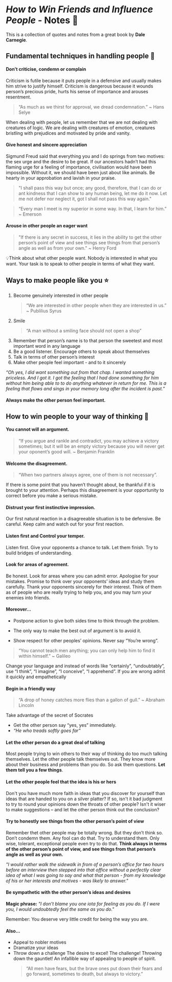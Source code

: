 # _How to Win Friends and Influence People_ - Notes 📝

This is a collection of quotes and notes from a great book by **Dale Carnegie**.

## Fundamental techniques in handling people 🤝

#### Don’t criticise, condemn or complain

Criticism is futile because it puts people in a defensive and usually makes him strive to justify
himself. Criticism is dangerous because it wounds person’s precious pride, hurts his sense of
importance and arouses resentment.

> “As much as we thirst for approval, we dread condemnation.” ~ Hans Selye

When dealing with people, let us remember that we are not dealing with creatures of logic. We are
dealing with creatures of emotion, creatures bristling with prejudices and motivated by pride and
vanity.

#### Give honest and sincere appreciation

Sigmund Freud said that everything you and I do springs from two motives: the sex urge and the
desire to be great. If our ancestors hadn’t had this flaming urge for a feeling of importance,
civilisation would have been impossible. Without it, we should have been just about like animals. Be
hearty in your approbation and lavish in your praise.

> "I shall pass this way but once; any good, therefore, that I can do or ant kindness that I can
> show to any human being, let me do it now. Let me not defer nor neglect it, got I shall not pass
> this way again."

> “Every man I meet is my superior in some way. In that, I learn for him.” ~ Emerson

#### Arouse in other people an eager want

> "If there is any secret in success, it lies in the ability to get the other person’s point of view
> and see things see things from that person’s angle as well as from your own." ~ Henry Ford

💡Think about what other people want. Nobody is interested in what you want. Your task is to speak
to other people in terms of what they want.

## Ways to make people like you ⭐️

1. Become genuinely interested in other people
   > “We are interested in other people when they are interested in us.” ~ Publilius Syrus
2. Smile
   > “A man without a smiling face should not open a shop”
3. Remember that person’s name is to that person the sweetest and most important word in any
   language
4. Be a good listener. Encourage others to speak about themselves
5. Talk in terms of other person’s interest
6. Make other people feel important - and to it sincerely

_“Oh yes, I did want something out from that chap. I wanted something priceless. And I got it. I got
the feeling that I had done something for him without him being able to to do anything whatever in
return for me. This is a feeling that flows and sings in your memory long after the incident is
past.”_

#### Always make the other person feel important.

## How to win people to your way of thinking 🤔

#### You cannot will an argument.

> “If you argue and rankle and contradict, you may achieve a victory sometimes; but it will be an
> empty victory because you will never get your oponent’s good will. ~ Benjamin Franklin

#### Welcome the disagreement.

> “When two partners always agree, one of them is not necessary”.

If there is some point that you haven’t thought about, be thankful if it is brought to your
attention. Perhaps this disagreement is your opportunity to correct before you make a serious
mistake.

#### Distrust your first instinctive impression.

Our first natural reaction in a disagreeable situation is to be defensive. Be careful. Keep calm and
watch out for your first reaction.

#### Listen first and Control your temper.

Listen first. Give your opponents a chance to talk. Let them finish. Try to build bridges of
understanding.

#### Look for areas of agreement.

Be honest. Look for areas where you can admit error. Apologise for your mistakes. Promise to think
over your opponents’ ideas and study them carefully. Thank your opponents sincerely for their
interest. Think of them as of people who are really trying to help you, and you may turn your
enemies into friends.

#### Moreover...

- Postpone action to give both sides time to think through the problem.

- The only way to make the best out of argument is to avoid it.

- Show respect for other peoples’ opinions. Never say “You’re wrong”.

> “You cannot teach men anything; you can only help him to find it within himself.” ~ Galileo

Change your language and instead of words like “certainly”, “undoubtably”, use “I think”, “I
imagine”, “I conceive”, “I apprehend”. If you are wrong admit it quickly and empathetically

#### Begin in a friendly way

> “A drop of honey catches more flies than a gallon of gull.” ~ Abraham Lincoln

Take advantage of the secret of Socrates

- Get the other person say “yes, yes” immediately.
- _“He who treads softly goes far”_

#### Let the other person do a great deal of talking

Most people trying to win others to their way of thinking do too much talking themselves. Let the
other people talk themselves out. They know more about their business and problems than you do. So
ask them questions. **Let them tell you a few things**.

#### Let the other people feel that the idea is his or hers

Don't you have much more faith in ideas that you discover for yourself than ideas that are handed to
you on a silver platter? If so, isn't it bad judgment to try to round your opinions down the throats
of other people? Isn't it wiser to make suggestions – and let the other person think out the
conclusion?

#### Try to honestly see things from the other person’s point of view

Remember thet other people may be totally wrong. But they don’t think so. Don’t condemn them. Any
fool can do that. Try to understand them. Only wise, tolerant, exceptional people even try to do
that. **Think always in terms of the other person’s point of view, and see things from that person’s
angle as well as your own.**

_"I would rather walk the sidewalk in from of a person’s office for two hours before an interview
then stepped into that office without a perfectly clear idea of what I was going to say and what
that person - from my knowledge of his or her interests and motives - was likely to answer."_

#### Be sympathetic with the other person’s ideas and desires

**Magic phrase:** _"I don’t blame you one iota for feeling as you do. If I were you, I would
undoubtedly feel the same as you do."_

Remember: You deserve very little credit for being the way you are.

#### Also...

- Appeal to nobler motives
- Dramatize your ideas
- Throw down a challenge The desire to excel! The challenge! Throwing down the gauntlet! An
  infallible way of appealing to people of spirit.
  > “All men have fears, but the brave ones put down their fears and go forward, sometimes to death,
  > but always to victory.”

